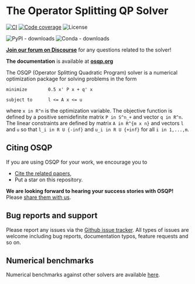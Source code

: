 # The Operator Splitting QP Solver

[![CI](https://github.com/osqp/osqp/actions/workflows/main.yml/badge.svg)](https://github.com/osqp/osqp/actions/workflows/main.yml)
[![Code coverage](https://coveralls.io/repos/github/osqp/osqp/badge.svg?branch=master)](https://coveralls.io/github/osqp/osqp?branch=master)
![License](https://img.shields.io/badge/License-Apache%202.0-brightgreen.svg)


![PyPI - downloads](https://img.shields.io/pypi/dm/osqp.svg?label=Pypi%20downloads)
![Conda - downloads](https://img.shields.io/conda/dn/conda-forge/osqp.svg?label=Conda%20downloads)

[**Join our forum on Discourse**](https://osqp.discourse.group) for any questions related to the solver!

**The documentation** is available at [**osqp.org**](https://osqp.org/)

The OSQP (Operator Splitting Quadratic Program) solver is a numerical optimization package for solving problems in the form
```
minimize        0.5 x' P x + q' x

subject to      l <= A x <= u
```

where `x in R^n` is the optimization variable. The objective function is defined by a positive semidefinite matrix `P in S^n_+` and vector `q in R^n`. The linear constraints are defined by matrix `A in R^{m x n}` and vectors `l` and `u` so that `l_i in R U {-inf}` and `u_i in R U {+inf}` for all `i in 1,...,m`.


## Citing OSQP

If you are using OSQP for your work, we encourage you to

* [Cite the related papers](https://osqp.org/citing/),
* Put a star on this repository.

**We are looking forward to hearing your success stories with OSQP!** Please [share them with us](mailto:bartolomeo.stellato@gmail.com).


## Bug reports and support

Please report any issues via the [Github issue tracker](https://github.com/osqp/osqp/issues). All types of issues are welcome including bug reports, documentation typos, feature requests and so on.


## Numerical benchmarks
Numerical benchmarks against other solvers are available [here](https://github.com/osqp/osqp_benchmarks).

